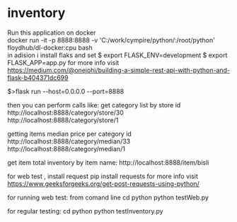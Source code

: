 # inventory
Run this application on docker  
  docker run -it -p 8888:8888 -v 'C:/work/cympire/python/:/root/python' floydhub/dl-docker:cpu bash  <br>
  in adision i install flaks and set 
  $ export FLASK_ENV=development
  $ export FLASK_APP=app.py 
  for more info visit https://medium.com/@onejohi/building-a-simple-rest-api-with-python-and-flask-b404371dc699
  
  $>flask run --host=0.0.0.0 --port=8888
  
  then you can perform calls like:
  get category list by store id
  http://localhost:8888/category/store/30
  http://localhost:8888/category/store/1
  
  getting items median price per category id
  http://localhost:8888/category/median/33
  http://localhost:8888/category/median/1
  
  get item total inventory by item name:
  http://localhost:8888/item/bisli
  
  
  for web test , install request 
  pip install requests 
  for more info visit https://www.geeksforgeeks.org/get-post-requests-using-python/
  
  for running web test:
  from comand line 
  cd python
  python testWeb.py
  
  for regular testing:
  cd python 
  python testInventory.py
  
